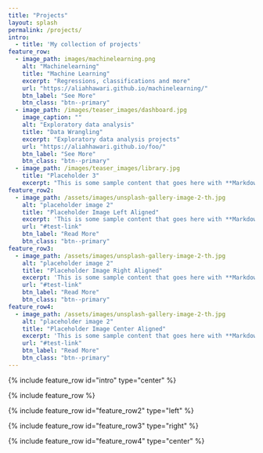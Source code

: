 ```yaml
---
title: "Projects"
layout: splash
permalink: /projects/
intro: 
  - title: 'My collection of projects'
feature_row:
  - image_path: images/machinelearning.png
    alt: "Machinelearning"
    title: "Machine Learning"
    excerpt: "Regressions, classifications and more"
    url: "https://aliahhawari.github.io/machinelearning/"
    btn_label: "See More"
    btn_class: "btn--primary"
  - image_path: /images/teaser_images/dashboard.jpg
    image_caption: ""
    alt: "Exploratory data analysis"
    title: "Data Wrangling"
    excerpt: "Exploratory data analysis projects"
    url: "https://aliahhawari.github.io/foo/"
    btn_label: "See More"
    btn_class: "btn--primary"
  - image_path: /images/teaser_images/library.jpg
    title: "Placeholder 3"
    excerpt: "This is some sample content that goes here with **Markdown** formatting."
feature_row2:
  - image_path: /assets/images/unsplash-gallery-image-2-th.jpg
    alt: "placeholder image 2"
    title: "Placeholder Image Left Aligned"
    excerpt: 'This is some sample content that goes here with **Markdown** formatting. Left aligned with `type="left"`'
    url: "#test-link"
    btn_label: "Read More"
    btn_class: "btn--primary"
feature_row3:
  - image_path: /assets/images/unsplash-gallery-image-2-th.jpg
    alt: "placeholder image 2"
    title: "Placeholder Image Right Aligned"
    excerpt: 'This is some sample content that goes here with **Markdown** formatting. Right aligned with `type="right"`'
    url: "#test-link"
    btn_label: "Read More"
    btn_class: "btn--primary"
feature_row4:
  - image_path: /assets/images/unsplash-gallery-image-2-th.jpg
    alt: "placeholder image 2"
    title: "Placeholder Image Center Aligned"
    excerpt: 'This is some sample content that goes here with **Markdown** formatting. Centered with `type="center"`'
    url: "#test-link"
    btn_label: "Read More"
    btn_class: "btn--primary"
---
```


{% include feature_row id="intro" type="center" %}

{% include feature_row %}

{% include feature_row id="feature_row2" type="left" %}

{% include feature_row id="feature_row3" type="right" %}

{% include feature_row id="feature_row4" type="center" %}

